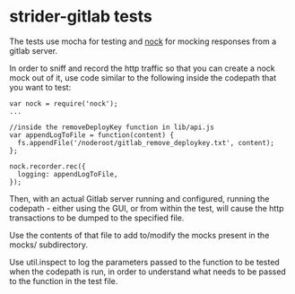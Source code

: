 strider-gitlab tests
====================

The tests use mocha for testing and [nock](https://github.com/pgte/nock) for mocking responses from a gitlab server.

In order to sniff and record the http traffic so that you can create a nock mock out of it, 
use code similar to the following inside the codepath that you want to test:

```
var nock = require('nock');
...

//inside the removeDeployKey function in lib/api.js
var appendLogToFile = function(content) {
  fs.appendFile('/noderoot/gitlab_remove_deploykey.txt', content);
};

nock.recorder.rec({
  logging: appendLogToFile,
});
```
Then, with an actual Gitlab server running and configured,
running the codepath - either using the GUI, or from within the test,
will cause the http transactions to be dumped to the specified file.

Use the contents of that file to add to/modify the mocks present in the
mocks/ subdirectory.

Use util.inspect to log the parameters passed to the function to be tested when the 
codepath is run, in order to understand what needs to be passed to the function in
the test file.
